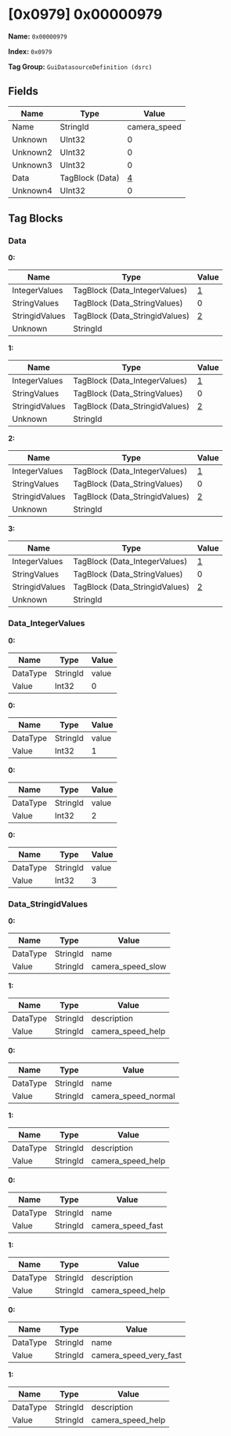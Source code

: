 # [0x0979] 0x00000979

**Name:** ```0x00000979```

**Index:** ```0x0979```

**Tag Group:** ```GuiDatasourceDefinition (dsrc)```

## Fields

Name	| Type	| Value
---	|---	|---	|
Name	|StringId	|camera_speed
Unknown	|UInt32	|0
Unknown2	|UInt32	|0
Unknown3	|UInt32	|0
Data	|TagBlock (Data)	|[4](#data)
Unknown4	|UInt32	|0


## Tag Blocks

### Data

**0:**

Name	| Type	| Value
---	|---	|---	|
IntegerValues	|TagBlock (Data_IntegerValues)	|[1](#data_integervalues)
StringValues	|TagBlock (Data_StringValues)	|0
StringidValues	|TagBlock (Data_StringidValues)	|[2](#data_stringidvalues)
Unknown	|StringId	|


**1:**

Name	| Type	| Value
---	|---	|---	|
IntegerValues	|TagBlock (Data_IntegerValues)	|[1](#data_integervalues)
StringValues	|TagBlock (Data_StringValues)	|0
StringidValues	|TagBlock (Data_StringidValues)	|[2](#data_stringidvalues)
Unknown	|StringId	|


**2:**

Name	| Type	| Value
---	|---	|---	|
IntegerValues	|TagBlock (Data_IntegerValues)	|[1](#data_integervalues)
StringValues	|TagBlock (Data_StringValues)	|0
StringidValues	|TagBlock (Data_StringidValues)	|[2](#data_stringidvalues)
Unknown	|StringId	|


**3:**

Name	| Type	| Value
---	|---	|---	|
IntegerValues	|TagBlock (Data_IntegerValues)	|[1](#data_integervalues)
StringValues	|TagBlock (Data_StringValues)	|0
StringidValues	|TagBlock (Data_StringidValues)	|[2](#data_stringidvalues)
Unknown	|StringId	|


### Data_IntegerValues

**0:**

Name	| Type	| Value
---	|---	|---	|
DataType	|StringId	|value
Value	|Int32	|0


**0:**

Name	| Type	| Value
---	|---	|---	|
DataType	|StringId	|value
Value	|Int32	|1


**0:**

Name	| Type	| Value
---	|---	|---	|
DataType	|StringId	|value
Value	|Int32	|2


**0:**

Name	| Type	| Value
---	|---	|---	|
DataType	|StringId	|value
Value	|Int32	|3


### Data_StringidValues

**0:**

Name	| Type	| Value
---	|---	|---	|
DataType	|StringId	|name
Value	|StringId	|camera_speed_slow


**1:**

Name	| Type	| Value
---	|---	|---	|
DataType	|StringId	|description
Value	|StringId	|camera_speed_help


**0:**

Name	| Type	| Value
---	|---	|---	|
DataType	|StringId	|name
Value	|StringId	|camera_speed_normal


**1:**

Name	| Type	| Value
---	|---	|---	|
DataType	|StringId	|description
Value	|StringId	|camera_speed_help


**0:**

Name	| Type	| Value
---	|---	|---	|
DataType	|StringId	|name
Value	|StringId	|camera_speed_fast


**1:**

Name	| Type	| Value
---	|---	|---	|
DataType	|StringId	|description
Value	|StringId	|camera_speed_help


**0:**

Name	| Type	| Value
---	|---	|---	|
DataType	|StringId	|name
Value	|StringId	|camera_speed_very_fast


**1:**

Name	| Type	| Value
---	|---	|---	|
DataType	|StringId	|description
Value	|StringId	|camera_speed_help



